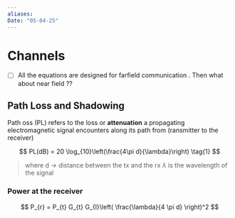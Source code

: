 ```yaml
---
aliases: 
Date: "05-04-25"
---
```

# Channels
- [ ] All the equations are designed for farfield communication . Then what about near field ?? 

## Path Loss and Shadowing 
Path oss (PL) refers to the loss or **attenuation** a propagating electromagnetic signal encounters along its path from (ransmitter to the receiver) 

$$
PL(dB) = 20 \log_{10}\left(\frac{4\pi d}{\lambda}\right)  \tag{1}
$$
> where 
> d -> distance between the tx and the rx
> $\lambda$ is the wavelength of the signal


### Power at the receiver
$$
P_{r}  = P_{t} G_{t} G_{I}\left( \frac{\lambda}{4 \pi d} \right)^2
$$